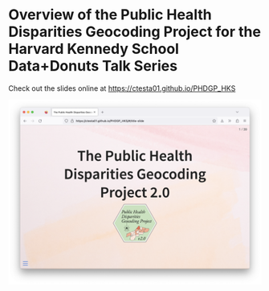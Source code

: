 # Overview of the Public Health Disparities Geocoding Project for the Harvard Kennedy School Data+Donuts Talk Series

Check out the slides online at <https://ctesta01.github.io/PHDGP_HKS>

[![screenshot of the first slide](images/talk_screenshot.png)](https://ctesta01.github.io/PHDGP_HKS)
